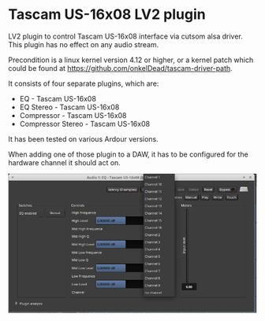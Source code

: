 # Tascam US-16x08 LV2 plugin

LV2 plugin to control Tascam US-16x08 interface via cutsom alsa driver.
This plugin has no effect on any audio stream.

Precondition is a linux kernel version 4.12 or higher, or a kernel patch 
which could be found at https://github.com/onkelDead/tascam-driver-path.

It consists of four separate plugins, which are:

* EQ - Tascam US-16x08
* EQ Stereo - Tascam US-16x08
* Compressor - Tascam US-16x08
* Compressor Stereo - Tascam US-16x08

It has been tested on various Ardour versions.

When adding one of those plugin to a DAW, it has to be configured for the hardware channel it should act on.

![screenshot.png](/screenshot.png?raw=true)



